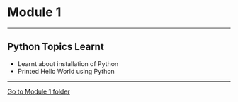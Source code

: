 # Module 1
---
## Python Topics Learnt
<!-- UL -->
* Learnt about installation of Python
* Printed Hello World using Python
---
[Go to Module 1 folder](https://github.com/ankurk10/SIG-Python-Work/tree/main/Module1 "Go to Module 1")